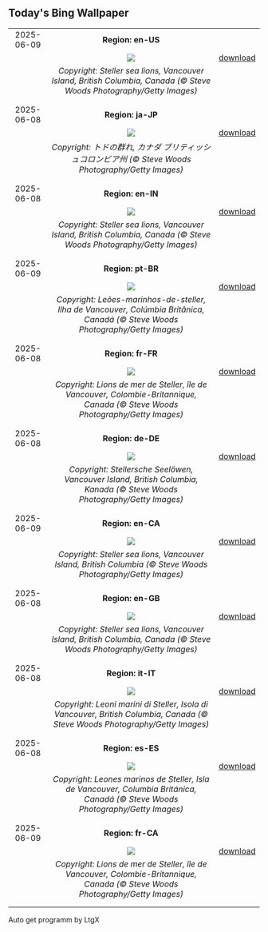 ## Today's Bing Wallpaper
|      |      |      |
| :----: | :----: | :----: |
|2025-06-09|**Region: en-US**||
||![](https://www.bing.com/th?id=OHR.StellarSeaLions_EN-US8941740506_UHD.jpg&pid=hp&w=1152&h=648&rs=1&c=4)| [download](https://www.bing.com/th?id=OHR.StellarSeaLions_EN-US8941740506_UHD.jpg)|
||*Copyright: Steller sea lions, Vancouver Island, British Columbia, Canada (© Steve Woods Photography/Getty Images)*
||
|||
|2025-06-08|**Region: ja-JP**||
||![](https://www.bing.com/th?id=OHR.StellarSeaLions_JA-JP5798122573_UHD.jpg&pid=hp&w=1152&h=648&rs=1&c=4)| [download](https://www.bing.com/th?id=OHR.StellarSeaLions_JA-JP5798122573_UHD.jpg)|
||*Copyright: トドの群れ, カナダ ブリティッシュコロンビア州 (© Steve Woods Photography/Getty Images)*
||
|||
|2025-06-08|**Region: en-IN**||
||![](https://www.bing.com/th?id=OHR.StellarSeaLions_EN-IN8181624578_UHD.jpg&pid=hp&w=1152&h=648&rs=1&c=4)| [download](https://www.bing.com/th?id=OHR.StellarSeaLions_EN-IN8181624578_UHD.jpg)|
||*Copyright: Steller sea lions, Vancouver Island, British Columbia, Canada (© Steve Woods Photography/Getty Images)*
||
|||
|2025-06-09|**Region: pt-BR**||
||![](https://www.bing.com/th?id=OHR.StellarSeaLions_PT-BR8572574389_UHD.jpg&pid=hp&w=1152&h=648&rs=1&c=4)| [download](https://www.bing.com/th?id=OHR.StellarSeaLions_PT-BR8572574389_UHD.jpg)|
||*Copyright: Leões-marinhos-de-steller, Ilha de Vancouver, Colúmbia Britânica, Canadá (© Steve Woods Photography/Getty Images)*
||
|||
|2025-06-08|**Region: fr-FR**||
||![](https://www.bing.com/th?id=OHR.StellarSeaLions_FR-FR2842179483_UHD.jpg&pid=hp&w=1152&h=648&rs=1&c=4)| [download](https://www.bing.com/th?id=OHR.StellarSeaLions_FR-FR2842179483_UHD.jpg)|
||*Copyright: Lions de mer de Steller, île de Vancouver, Colombie-Britannique, Canada (© Steve Woods Photography/Getty Images)*
||
|||
|2025-06-08|**Region: de-DE**||
||![](https://www.bing.com/th?id=OHR.StellarSeaLions_DE-DE0269577220_UHD.jpg&pid=hp&w=1152&h=648&rs=1&c=4)| [download](https://www.bing.com/th?id=OHR.StellarSeaLions_DE-DE0269577220_UHD.jpg)|
||*Copyright: Stellersche Seelöwen, Vancouver Island, British Columbia, Kanada (© Steve Woods Photography/Getty Images)*
||
|||
|2025-06-09|**Region: en-CA**||
||![](https://www.bing.com/th?id=OHR.StellarSeaLions_EN-CA9034182046_UHD.jpg&pid=hp&w=1152&h=648&rs=1&c=4)| [download](https://www.bing.com/th?id=OHR.StellarSeaLions_EN-CA9034182046_UHD.jpg)|
||*Copyright: Steller sea lions, Vancouver Island, British Columbia (© Steve Woods Photography/Getty Images)*
||
|||
|2025-06-08|**Region: en-GB**||
||![](https://www.bing.com/th?id=OHR.StellarSeaLions_EN-GB2192736311_UHD.jpg&pid=hp&w=1152&h=648&rs=1&c=4)| [download](https://www.bing.com/th?id=OHR.StellarSeaLions_EN-GB2192736311_UHD.jpg)|
||*Copyright: Steller sea lions, Vancouver Island, British Columbia, Canada (© Steve Woods Photography/Getty Images)*
||
|||
|2025-06-08|**Region: it-IT**||
||![](https://www.bing.com/th?id=OHR.StellarSeaLions_IT-IT5341813083_UHD.jpg&pid=hp&w=1152&h=648&rs=1&c=4)| [download](https://www.bing.com/th?id=OHR.StellarSeaLions_IT-IT5341813083_UHD.jpg)|
||*Copyright: Leoni marini di Steller, Isola di Vancouver, British Columbia, Canada (© Steve Woods Photography/Getty Images)*
||
|||
|2025-06-08|**Region: es-ES**||
||![](https://www.bing.com/th?id=OHR.StellarSeaLions_ES-ES3294354632_UHD.jpg&pid=hp&w=1152&h=648&rs=1&c=4)| [download](https://www.bing.com/th?id=OHR.StellarSeaLions_ES-ES3294354632_UHD.jpg)|
||*Copyright: Leones marinos de Steller, Isla de Vancouver, Columbia Británica, Canadá (© Steve Woods Photography/Getty Images)*
||
|||
|2025-06-09|**Region: fr-CA**||
||![](https://www.bing.com/th?id=OHR.StellarSeaLions_FR-CA6755982430_UHD.jpg&pid=hp&w=1152&h=648&rs=1&c=4)| [download](https://www.bing.com/th?id=OHR.StellarSeaLions_FR-CA6755982430_UHD.jpg)|
||*Copyright: Lions de mer de Steller, île de Vancouver, Colombie-Britannique, Canada (© Steve Woods Photography/Getty Images)*
||
|||

Auto get programm by LtgX
